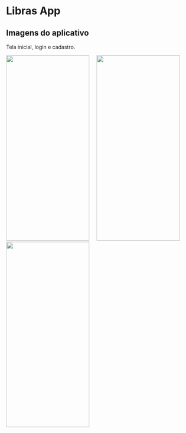 # Libras App

## Imagens do aplicativo

Tela inicial, login e cadastro.

<p>
  <img src="https://i.imgur.com/OizfZnH.jpg" width="225" height="500">
  &nbsp&nbsp&nbsp
  <img src="https://i.imgur.com/2cPYesi.jpg" width="225" height="500">
  &nbsp&nbsp&nbsp
  <img src="https://i.imgur.com/YxSMR0U.jpg" width="225" height="500">
</p>